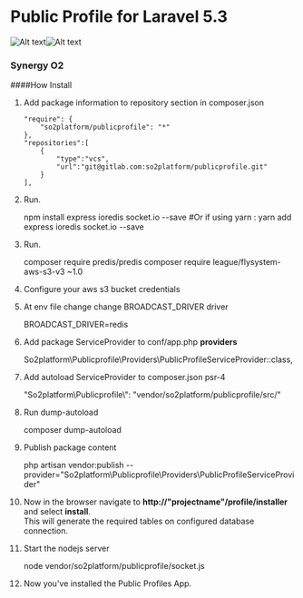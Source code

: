 # Public Profile for Laravel 5.3
![Alt text](https://img.shields.io/badge/build-passing%2Fdeveloping-yellowgreen.svg)![Alt text](https://img.shields.io/badge/beta%20version-1.0.0-yellow.svg )
### Synergy O2


  ####How Install
  1. Add package information to repository section in composer.json

  
         "require": {
             "so2platform/publicprofile": "*"
         },
         "repositories":[
             {
                 "type":"vcs",
                 "url":"git@gitlab.com:so2platform/publicprofile.git"
             }
         ],

  2. Run.
 
 
        npm install express ioredis socket.io --save
        #Or if using yarn : yarn add express ioredis socket.io --save
  3. Run.
  
  
        composer require predis/predis
        composer require league/flysystem-aws-s3-v3 ~1.0

  4. Configure your aws s3 bucket credentials
  
  5. At env file change change BROADCAST_DRIVER driver
  
  
        BROADCAST_DRIVER=redis
        

  6. Add package ServiceProvider to conf/app.php <b>providers</b>
     
     
        So2platform\Publicprofile\Providers\PublicProfileServiceProvider::class,


  7. Add autoload ServiceProvider to composer.json psr-4
     
     
        "So2platform\\Publicprofile\\": "vendor/so2platform/publicprofile/src/"
 
  8. Run dump-autoload
     
     
     
        composer dump-autoload

  9. Publish package content
     
     
        php artisan vendor:publish --provider="So2platform\Publicprofile\Providers\PublicProfileServiceProvider"

  10. Now in the browser navigate to <b>http://"projectname"/profile/installer</b> and select <b>install</b>.<br>
     This will generate the required tables on configured database connection.

  11. Start the nodejs server


        node vendor/so2platform/publicprofile/socket.js
    
  12. Now you've installed the Public Profiles App.